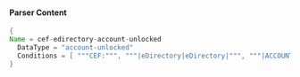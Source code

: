#### Parser Content
```Java
{
Name = cef-edirectory-account-unlocked
  DataType = "account-unlocked"
  Conditions = [ """CEF:""", """|eDirectory|eDirectory|""", """|ACCOUNT_UNLOCK|""" ]
}
```